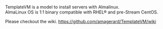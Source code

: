 TemplateVM is a model to install servers with Almalinux.  
AlmaLinux OS is 1:1 binary compatible with RHEL® and pre-Stream CentOS.  

Please checkout the wiki. https://github.com/amagerard/TemplateVM/wiki  

